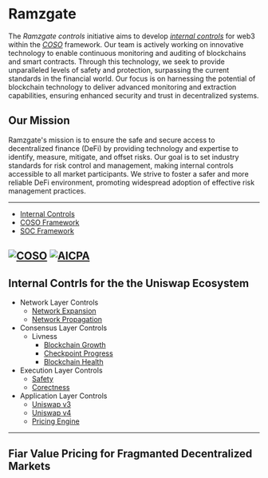 # Ramzgate

The _Ramzgate controls_ initiative aims to develop [_internal controls_](https://github.com/Ramzgate/.github/blob/main/profile/Controls.md) for web3 within the [_COSO_](https://github.com/Ramzgate/.github/blob/main/profile/Controls.md) framework. Our team is actively working on innovative technology to enable continuous monitoring and auditing of blockchains and smart contracts. Through this technology, we seek to provide unparalleled levels of safety and protection, surpassing the current standards in the financial world. Our focus is on harnessing the potential of blockchain technology to deliver advanced monitoring and extraction capabilities, ensuring enhanced security and trust in decentralized systems.

## Our Mission
Ramzgate's mission is to ensure the safe and secure access to decentralized finance (DeFi) by providing technology and expertise to identify, measure, mitigate, and offset risks. Our goal is to set industry standards for risk control and management, making internal controls accessible to all market participants. We strive to foster a safer and more reliable DeFi environment, promoting widespread adoption of effective risk management practices.

--------
- [Internal Controls](https://github.com/Ramzgate/.github/blob/main/profile/Controls.md)
- [COSO Framework](https://github.com/Ramzgate/.github/blob/main/profile/COSO.md)
- [SOC Framework](https://github.com/Ramzgate/.github/blob/main/profile/SOC.md)

[![COSO](https://img.shields.io/badge/Organization-COSO-green.svg)](https://en.wikipedia.org/wiki/Committee_of_Sponsoring_Organizations_of_the_Treadway_Commission)
[![AICPA](https://img.shields.io/badge/Organization-AICPA-green.svg)](https://en.wikipedia.org/wiki/American_Institute_of_Certified_Public_Accountants)
--------

## Internal Contrls for the the Uniswap Ecosystem 
 
- Network Layer Controls
    - [Network Expansion](https://github.com/Ramzgate/Expansion)
    - [Network Propagation]()
- Consensus Layer Controls
    - Livness
        - [Blockchain Growth]()
        - [Checkpoint Progress]()
        - [Blockchain Health]()
- Execution Layer Controls
    - [Safety]()
    - [Corectness]()
- Application Layer Controls
    - [Uniswap v3]()
    - [Uniswap v4]()
    - [Pricing Engine]()

--------

## Fiar Value Pricing for Fragmanted Decentralized Markets


<!--
git remote add publish https://github.com/Ramzgate/.github.git
git add .
git commit -m "fiar value"
git push -u publish main
-->

<!--
The power of [markdown](https://docs.github.com/github/writing-on-github/getting-started-with-writing-and-formatting-on-github/basic-writing-and-formatting-syntax)
-->
